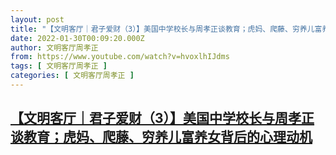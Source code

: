 ```yaml
---
layout: post
title: "【文明客厅｜君子爱财（3）】美国中学校长与周孝正谈教育；虎妈、爬藤、穷养儿富养女背后的心理动机"
date: 2022-01-30T00:09:20.000Z
author: 文明客厅周孝正
from: https://www.youtube.com/watch?v=hvoxlhIJdms
tags: [ 文明客厅周孝正 ]
categories: [ 文明客厅周孝正 ]
---
```

<!--1643501360000-->
[【文明客厅｜君子爱财（3）】美国中学校长与周孝正谈教育；虎妈、爬藤、穷养儿富养女背后的心理动机](https://www.youtube.com/watch?v=hvoxlhIJdms)
------

<div>

</div>
